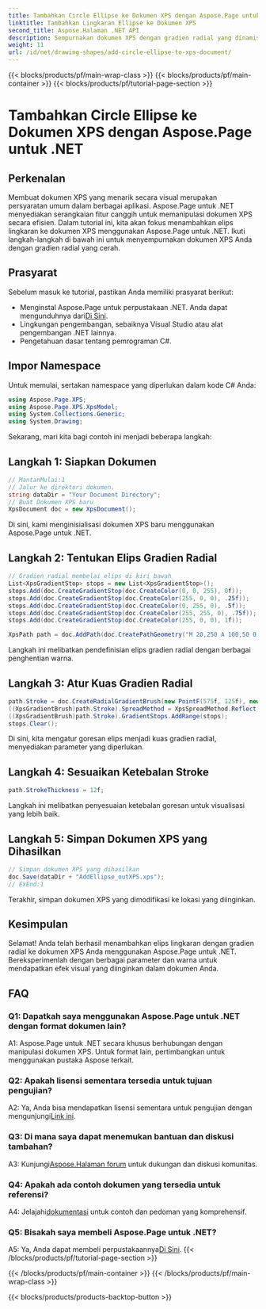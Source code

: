 ```yaml
---
title: Tambahkan Circle Ellipse ke Dokumen XPS dengan Aspose.Page untuk .NET
linktitle: Tambahkan Lingkaran Ellipse ke Dokumen XPS
second_title: Aspose.Halaman .NET API
description: Sempurnakan dokumen XPS dengan gradien radial yang dinamis menggunakan Aspose.Page untuk .NET. Ikuti panduan langkah demi langkah kami untuk efek visual yang menakjubkan.
weight: 11
url: /id/net/drawing-shapes/add-circle-ellipse-to-xps-document/
---
```


{{< blocks/products/pf/main-wrap-class >}}
{{< blocks/products/pf/main-container >}}
{{< blocks/products/pf/tutorial-page-section >}}

# Tambahkan Circle Ellipse ke Dokumen XPS dengan Aspose.Page untuk .NET

## Perkenalan

Membuat dokumen XPS yang menarik secara visual merupakan persyaratan umum dalam berbagai aplikasi. Aspose.Page untuk .NET menyediakan serangkaian fitur canggih untuk memanipulasi dokumen XPS secara efisien. Dalam tutorial ini, kita akan fokus menambahkan elips lingkaran ke dokumen XPS menggunakan Aspose.Page untuk .NET. Ikuti langkah-langkah di bawah ini untuk menyempurnakan dokumen XPS Anda dengan gradien radial yang cerah.

## Prasyarat

Sebelum masuk ke tutorial, pastikan Anda memiliki prasyarat berikut:

-  Menginstal Aspose.Page untuk perpustakaan .NET. Anda dapat mengunduhnya dari[Di Sini](https://releases.aspose.com/page/net/).
- Lingkungan pengembangan, sebaiknya Visual Studio atau alat pengembangan .NET lainnya.
- Pengetahuan dasar tentang pemrograman C#.

## Impor Namespace

Untuk memulai, sertakan namespace yang diperlukan dalam kode C# Anda:

```csharp
using Aspose.Page.XPS;
using Aspose.Page.XPS.XpsModel;
using System.Collections.Generic;
using System.Drawing;
```

Sekarang, mari kita bagi contoh ini menjadi beberapa langkah:

## Langkah 1: Siapkan Dokumen

```csharp
// MantanMulai:1
// Jalur ke direktori dokumen.
string dataDir = "Your Document Directory";
// Buat Dokumen XPS baru
XpsDocument doc = new XpsDocument();
```

Di sini, kami menginisialisasi dokumen XPS baru menggunakan Aspose.Page untuk .NET.

## Langkah 2: Tentukan Elips Gradien Radial

```csharp
// Gradien radial membelai elips di kiri bawah
List<XpsGradientStop> stops = new List<XpsGradientStop>();
stops.Add(doc.CreateGradientStop(doc.CreateColor(0, 0, 255), 0f));
stops.Add(doc.CreateGradientStop(doc.CreateColor(255, 0, 0), .25f));
stops.Add(doc.CreateGradientStop(doc.CreateColor(0, 255, 0), .5f));
stops.Add(doc.CreateGradientStop(doc.CreateColor(255, 255, 0), .75f));
stops.Add(doc.CreateGradientStop(doc.CreateColor(255, 0, 0), 1f));

XpsPath path = doc.AddPath(doc.CreatePathGeometry("M 20,250 A 100,50 0 1 1 220,250 100,50 0 1 1 20,250"));
```

Langkah ini melibatkan pendefinisian elips gradien radial dengan berbagai penghentian warna.

## Langkah 3: Atur Kuas Gradien Radial

```csharp
path.Stroke = doc.CreateRadialGradientBrush(new PointF(575f, 125f), new PointF(575f, 100f), 75f, 50f);
((XpsGradientBrush)path.Stroke).SpreadMethod = XpsSpreadMethod.Reflect;
((XpsGradientBrush)path.Stroke).GradientStops.AddRange(stops);
stops.Clear();
```

Di sini, kita mengatur goresan elips menjadi kuas gradien radial, menyediakan parameter yang diperlukan.

## Langkah 4: Sesuaikan Ketebalan Stroke

```csharp
path.StrokeThickness = 12f;
```

Langkah ini melibatkan penyesuaian ketebalan goresan untuk visualisasi yang lebih baik.

## Langkah 5: Simpan Dokumen XPS yang Dihasilkan

```csharp
// Simpan dokumen XPS yang dihasilkan
doc.Save(dataDir + "AddEllipse_outXPS.xps");
// ExEnd:1
```

Terakhir, simpan dokumen XPS yang dimodifikasi ke lokasi yang diinginkan.

## Kesimpulan

Selamat! Anda telah berhasil menambahkan elips lingkaran dengan gradien radial ke dokumen XPS Anda menggunakan Aspose.Page untuk .NET. Bereksperimenlah dengan berbagai parameter dan warna untuk mendapatkan efek visual yang diinginkan dalam dokumen Anda.

## FAQ

### Q1: Dapatkah saya menggunakan Aspose.Page untuk .NET dengan format dokumen lain?

A1: Aspose.Page untuk .NET secara khusus berhubungan dengan manipulasi dokumen XPS. Untuk format lain, pertimbangkan untuk menggunakan pustaka Aspose terkait.

### Q2: Apakah lisensi sementara tersedia untuk tujuan pengujian?

 A2: Ya, Anda bisa mendapatkan lisensi sementara untuk pengujian dengan mengunjungi[Link ini](https://purchase.aspose.com/temporary-license/).

### Q3: Di mana saya dapat menemukan bantuan dan diskusi tambahan?

 A3: Kunjungi[Aspose.Halaman forum](https://forum.aspose.com/c/page/39) untuk dukungan dan diskusi komunitas.

### Q4: Apakah ada contoh dokumen yang tersedia untuk referensi?

 A4: Jelajahi[dokumentasi](https://reference.aspose.com/page/net/) untuk contoh dan pedoman yang komprehensif.

### Q5: Bisakah saya membeli Aspose.Page untuk .NET?

 A5: Ya, Anda dapat membeli perpustakaannya[Di Sini](https://purchase.aspose.com/buy).
{{< /blocks/products/pf/tutorial-page-section >}}

{{< /blocks/products/pf/main-container >}}
{{< /blocks/products/pf/main-wrap-class >}}

{{< blocks/products/products-backtop-button >}}
